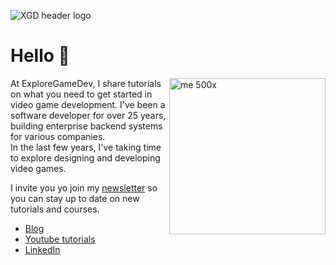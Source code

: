 ![XGD header logo](https://user-images.githubusercontent.com/17389/216510152-0420808b-3562-40a4-ad14-c59448cdbb59.png)

# Hello :wave:

<img align="right" width="250" alt="me 500x" src="https://user-images.githubusercontent.com/17389/216511895-fb091de1-93ca-443f-a1aa-dbc6f7b1c658.png">

At ExploreGameDev, I share tutorials on what you need to get started in video game development.
I've been a software developer for over 25 years, building enterprise backend systems for various companies.  
In the last few years, I've taking time to explore designing and developing video games.

I invite you yo join my [newsletter](https://exploregame.dev/) so you can stay up to date on new tutorials and courses.

- [Blog](https://exploregame.dev/)
- [Youtube tutorials](https://www.youtube.com/@ExploreGameDev)
- [LinkedIn](https://www.linkedin.com/in/samkeen/)
